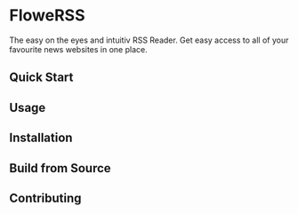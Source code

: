 # FloweRSS

The easy on the eyes and intuitiv RSS Reader. Get easy access to all of your favourite news websites in one place.

## Quick Start

## Usage

## Installation

## Build from Source

## Contributing

